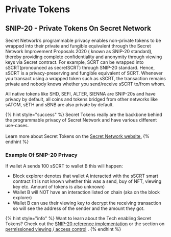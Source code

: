 # Private Tokens

## SNIP-20 - Private Tokens On Secret Network

Secret Network’s programmable privacy enables non-private tokens to be wrapped into their private and fungible equivalent through the Secret Network Improvement Proposals 2020 ( known as SNIP-20 standard), thereby providing complete confidentiality and anonymity through viewing keys via Secret contract. For example, SCRT can be wrapped into sSCRT(pronounced as secretSCRT) through SNIP-20 standard. Hence, sSCRT is a privacy-preserving and fungible equivalent of SCRT. Whenever you transact using a wrapped token such as sSCRT, the transaction remains private and nobody knows whether you send/receive sSCRT to/from whom.&#x20;

All native tokens like SHD, SEFI, ALTER, SIENNA are SNIP-20s and have privacy by default, all coins and tokens bridged from other networks like sATOM, sETH and sBNB are also private by default.

{% hint style="success" %}
Secret Tokens really are the backbone behind the programmable privacy of Secret Network and have various different use-cases.\
\
Learn more about Secret Tokens on the [Secret Network website.](https://scrt.network/about/secret-tokens-bridges)
{% endhint %}

### Example Of SNIP-20 Privacy

If wallet A sends 100 sSCRT to wallet B this will happen:

* Block explorer denotes that wallet A interacted with the sSCRT smart contract (It is not known whether this was a send, buy of NFT, viewing key etc. Amount of tokens is also unknown)
* Wallet B will NOT have an interaction listed on chain (aka on the block explorer)
* Wallet B can use their viewing key to decrypt the receiving transaction so will see the address of the sender and the amount they got.

{% hint style="info" %}
Want to learn about the Tech enabling Secret Tokens? Check out the [SNIP-20 reference implementation](https://github.com/scrtlabs/snip20-reference-impl) or the section on [permissioned viewing ](../development/secret-contracts/permissioned-viewing/)/[ access control](../secret-network-techstack/privacy-technology/access-control/) .
{% endhint %}
